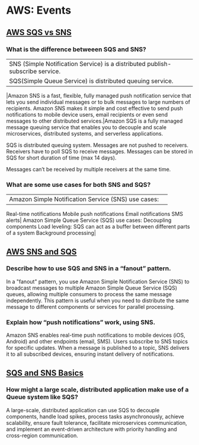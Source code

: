 # AWS: Events

## [AWS SQS vs SNS](https://medium.com/awesome-cloud/aws-difference-between-sqs-and-sns-61a397bf76c5)



### What is the difference betweeen SQS and SNS?
|||
|-|-|
|SNS (Simple Notification Service) is a distributed publish-subscribe service.|
SQS(Simple Queue Service) is distributed queuing service.|

|Amazon SNS is a fast, flexible, fully managed push notification service that lets you send individual messages or to bulk messages to large numbers of recipients. Amazon SNS makes it simple and cost effective to send push notifications to mobile device users, email recipients or even send messages to other distributed services.|Amazon SQS is a fully managed message queuing service that enables you to decouple and scale microservices, distributed systems, and serverless applications.

SQS is distributed queuing system. Messages are not pushed to receivers. Receivers have to poll SQS to receive messages. Messages can be stored in SQS for short duration of time (max 14 days).

Messages can’t be received by multiple receivers at the same time.

### What are some use cases for both SNS and SQS?

|||
|-|-|
|Amazon Simple Notification Service (SNS) use cases:
Real-time notifications
Mobile push notifications
Email notifications
SMS alerts|
Amazon Simple Queue Service (SQS) use cases:
Decoupling components
Load leveling: SQS can act as a buffer between different parts of a system
Background processing|

## [AWS SNS and SQS](https://www.youtube.com/watch?v=mXk0MNjlO7A)




### Describe how to use SQS and SNS in a “fanout” pattern.

In a "fanout" pattern, you use Amazon Simple Notification Service (SNS) to broadcast messages to multiple Amazon Simple Queue Service (SQS) queues, allowing multiple consumers to process the same message independently. This pattern is useful when you need to distribute the same message to different components or services for parallel processing.

### Explain how “push notifications” work, using SNS.

Amazon SNS enables real-time push notifications to mobile devices (iOS, Android) and other endpoints (email, SMS). Users subscribe to SNS topics for specific updates. When a message is published to a topic, SNS delivers it to all subscribed devices, ensuring instant delivery of notifications.

## [SQS and SNS Basics](https://www.youtube.com/watch?v=UesxWuZMZqI)

### How might a large scale, distributed application make use of a Queue system like SQS?


A large-scale, distributed application can use SQS to decouple components, handle load spikes, process tasks asynchronously, achieve scalability, ensure fault tolerance, facilitate microservices communication, and implement an event-driven architecture with priority handling and cross-region communication.

